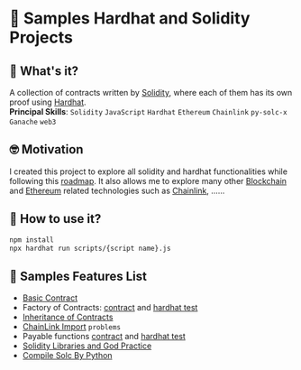 # 🔹 Samples Hardhat and Solidity Projects

## 🤔 What's it?

A collection of contracts written by [Solidity](https://www.google.com/url?sa=t&rct=j&q=&esrc=s&source=web&cd=&cad=rja&uact=8&ved=2ahUKEwjlhN-foLj7AhWmKlkFHRdrCLUQFnoECA4QAQ&url=https%3A%2F%2Fdocs.soliditylang.org%2F&usg=AOvVaw2X1i5UVXvW48liVwACmH5g), where each of them has
its own proof using [Hardhat](https://www.google.com/url?sa=t&rct=j&q=&esrc=s&source=web&cd=&cad=rja&uact=8&ved=2ahUKEwiJxt6ioLj7AhUJEVkFHRHrDL4QFnoECAkQAQ&url=https%3A%2F%2Fhardhat.org%2F&usg=AOvVaw0elAXCQakBN-UP6iVxaLI_). \
**Principal Skills**: `Solidity` `JavaScript` `Hardhat` `Ethereum` `Chainlink` `py-solc-x` `Ganache` `web3`

## 🤓 Motivation

I created this project to explore all solidity and hardhat functionalities
while following this [roadmap](https://github.com/spo0ds/Journey-to-become-a-Blockchain-Engineer). It also allows me to explore many other
[Blockchain](https://www.google.com/url?sa=t&rct=j&q=&esrc=s&source=web&cd=&cad=rja&uact=8&ved=2ahUKEwjV2-2roLj7AhUYK1kFHd6RDgIQFnoECBEQAQ&url=https%3A%2F%2Fwww.blockchain.com%2F&usg=AOvVaw2OfHahqj6f3noTHZBl-VL3) and [Ethereum](https://www.google.com/url?sa=t&rct=j&q=&esrc=s&source=web&cd=&cad=rja&uact=8&ved=2ahUKEwjGk_2ooLj7AhXpFlkFHYaHDUEQFnoECBsQAQ&url=https%3A%2F%2Fethereum.org%2Fen%2F&usg=AOvVaw0eeLMDGmReDO36VjWTkcvF) related technologies such as [Chainlink](https://www.google.com/url?sa=t&rct=j&q=&esrc=s&source=web&cd=&cad=rja&uact=8&ved=2ahUKEwjr_aOxoLj7AhUBFlkFHUblCQIQFnoECA4QAQ&url=https%3A%2F%2Fchain.link%2F&usg=AOvVaw07eJluK1FsWglrAHNPQJ90), ......

## 🧐 How to use it?

```bash
npm install
npx hardhat run scripts/{script name}.js
```

## 📝 Samples Features List

- [Basic Contract](https://github.com/danielorlando97/solidity-practice/contracts/SimpleStorage.sol)
- Factory of Contracts: [contract](https://github.com/danielorlando97/solidity-practice/contracts/SimpleStorage.sol) and [hardhat test](https://github.com/danielorlando97/solidity-practice/scripts/fabric-store.js)
- [Inheritance of Contracts](https://github.com/danielorlando97/solidity-practice/contracts/ExtraStorage.sol)
- [ChainLink Import](https://github.com/danielorlando97/solidity-practice/contracts/PriceConsumer.sol) `problems`
- Payable functions [contract](https://github.com/danielorlando97/solidity-practice/contracts/FundMe.sol) and [hardhat test](https://github.com/danielorlando97/solidity-practice/scripts/fund-me.js)
- [Solidity Libraries and God Practice](https://github.com/spo0ds/Journey-to-become-a-Blockchain-Engineer/blob/main/Day07/Day07.md)
- [Compile Solc By Python](https://github.com/danielorlando97/solidity-practice/web-python-app/deplot.py)
